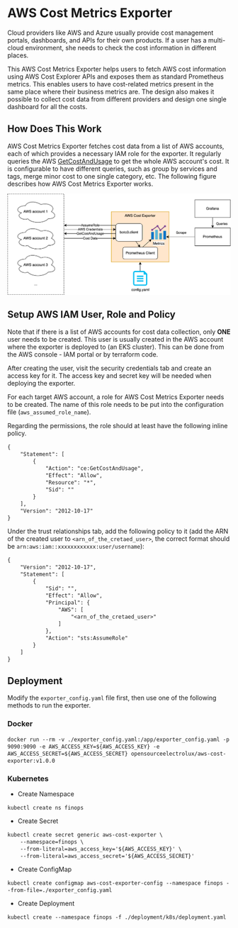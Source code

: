 # AWS Cost Metrics Exporter

Cloud providers like AWS and Azure usually provide cost management portals, dashboards, and APIs for their own products. If a user has a multi-cloud environment, she needs to check the cost information in different places.

This AWS Cost Metrics Exporter helps users to fetch AWS cost information using AWS Cost Explorer APIs and exposes them as standard Prometheus metrics. This enables users to have cost-related metrics present in the same place where their business metrics are. The design also makes it possible to collect cost data from different providers and design one single dashboard for all the costs.

## How Does This Work

AWS Cost Metrics Exporter fetches cost data from a list of AWS accounts, each of which provides a necessary IAM role for the exporter. It regularly queries the AWS [GetCostAndUsage](https://docs.aws.amazon.com/aws-cost-management/latest/APIReference/API_GetCostAndUsage.html) to get the whole AWS account's cost. It is configurable to have different queries, such as group by services and tags, merge minor cost to one single category, etc. The following figure describes how AWS Cost Metrics Exporter works.

![aws-cost-exporter-design](doc/images/aws-cost-exporter-design.png)

## Setup AWS IAM User, Role and Policy

Note that if there is a list of AWS accounts for cost data collection, only **ONE** user needs to be created. This user is usually created in the AWS account where the exporter is deployed to (an EKS cluster). This can be done from the AWS console - IAM portal or by terraform code.

After creating the user, visit the security credentials tab and create an access key for it. The access key and secret key will be needed when deploying the exporter.

For each target AWS account, a role for AWS Cost Metrics Exporter needs to be created. The name of this role needs to be put into the configuration file (`aws_assumed_role_name`).

Regarding the permissions, the role should at least have the following inline policy.

```
{
    "Statement": [
        {
            "Action": "ce:GetCostAndUsage",
            "Effect": "Allow",
            "Resource": "*",
            "Sid": ""
        }
    ],
    "Version": "2012-10-17"
}
```

Under the trust relationships tab, add the following policy to it (add the ARN of the created user to `<arn_of_the_cretaed_user>`, the correct format should be `arn:aws:iam::xxxxxxxxxxxx:user/username`):

```
{
    "Version": "2012-10-17",
    "Statement": [
        {
            "Sid": "",
            "Effect": "Allow",
            "Principal": {
                "AWS": [
                    "<arn_of_the_cretaed_user>"
                ]
            },
            "Action": "sts:AssumeRole"
        }
    ]
}
```

## Deployment

Modify the `exporter_config.yaml` file first, then use one of the following methods to run the exporter.

### Docker

```
docker run --rm -v ./exporter_config.yaml:/app/exporter_config.yaml -p 9090:9090 -e AWS_ACCESS_KEY=${AWS_ACCESS_KEY} -e AWS_ACCESS_SECRET=${AWS_ACCESS_SECRET} opensourceelectrolux/aws-cost-exporter:v1.0.0
```

### Kubernetes

- Create Namespace
```
kubectl create ns finops
```

- Create Secret
```
kubectl create secret generic aws-cost-exporter \
    --namespace=finops \
    --from-literal=aws_access_key='${AWS_ACCESS_KEY}' \
    --from-literal=aws_access_secret='${AWS_ACCESS_SECRET}'
```

- Create ConfigMap
```
kubectl create configmap aws-cost-exporter-config --namespace finops --from-file=./exporter_config.yaml
```

- Create Deployment
```
kubectl create --namespace finops -f ./deployment/k8s/deployment.yaml
```